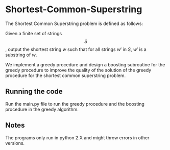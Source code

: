 # Shortest-Common-Superstring

The Shortest Common Superstring problem is defined as follows: 

Given a finite set of strings $$S$$, output the shortest string $w$ such that for all strings $w'$ in $S$, $w'$ is a substring of $w.$   

We implement a greedy procedure and design a boosting subroutine for the greedy procedure to improve the quality of the solution of the greedy procedure for the shortest common superstring problem.
## Running the code
Run the main.py file to run the greedy procedure and the boosting procedure in the greedy algorithm.
## Notes
The programs only run in python 2.X and might throw errors in other versions.
